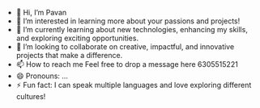- 👋 Hi, I’m Pavan
- 👀 I’m interested in learning more about your passions and projects!
- 🌱 I’m currently learning about new technologies, enhancing my skills, and exploring exciting opportunities.
- 💞️ I’m looking to collaborate on creative, impactful, and innovative projects that make a difference.
- 📫 How to reach me Feel free to drop a message here 6305515221
- 😄 Pronouns: ...
- ⚡ Fun fact: I can speak multiple languages and love exploring different cultures!


